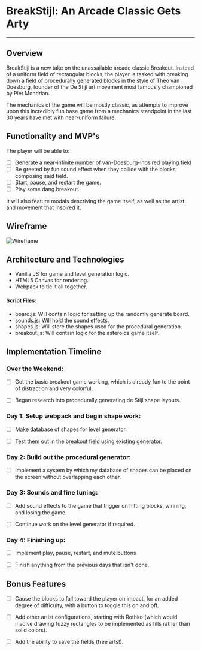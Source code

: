 # BreakStijl: An Arcade Classic Gets Arty
---

## Overview

BreakStijl is a new take on the unassailable arcade classic Breakout. Instead of a uniform field of rectangular blocks, the player is tasked with breaking down a field of procedurally generated blocks in the style of Theo van Doesburg, founder of the De Stijl art movement most famously championed by Piet Mondrian.

The mechanics of the game will be mostly classic, as attempts to improve upon this incredibly fun base game from a mechanics standpoint in the last 30 years have met with near-uniform failure.

## Functionality and MVP's

The player will be able to:

- [ ] Generate a near-infinite number of van-Doesburg-inpsired playing field
- [ ] Be greeted by fun sound effect when they collide with the blocks composing said field.
- [ ] Start, pause, and restart the game.
- [ ] Play some dang breakout.

It will also feature modals descriving the game itself, as well as the artist and movement that inspired it.

## Wireframe

![Wireframe](https://github.com/Battjmo/BreakStijl/blob/master/breakstyle-wireframe.svg)

## Architecture and Technologies

- Vanilla JS for game and level generation logic.
- HTML5 Canvas for rendering.
- Webpack to tie it all together.

#### Script Files:

- board.js: Will contain logic for setting up the randomly generate board.
- sounds.js: Will hold the sound effects.
- shapes.js: Will store the shapes used for the procedural generation.
- breakout.js: Will contain logic for the asteroids game itself.


## Implementation Timeline

### Over the Weekend:

- [ ] Got the basic breakout game working, which is already fun to the point of distraction and very colorful.

- [ ] Began research into procedurally generating de Stijl shape layouts.

### Day 1: Setup webpack and begin shape work:

- [ ] Make database of shapes for level generator.

- [ ] Test them out in the breakout field using existing generator.

### Day 2: Build out the procedural generator:

- [ ] Implement a system by which my database of shapes can be placed on the screen without overlapping each other.

### Day 3: Sounds and fine tuning:

- [ ] Add sound effects to the game that trigger on hitting blocks, winning, and losing the game.

- [ ] Continue work on the level generator if required.

### Day 4: Finishing up:

- [ ] Implement play, pause, restart, and mute buttons
- [ ] Finish anything from the previous days that isn't done.


## Bonus Features

- [ ] Cause the blocks to fall toward the player on impact, for an added degree of difficulty, with a button to toggle this on and off.

- [ ] Add other artist configurations, starting with Rothko (which would involve drawing fuzzy rectangles to be implemented as fills rather than solid colors).

- [ ] Add the ability to save the fields (free arts!).
